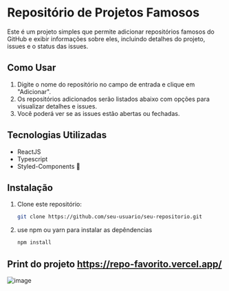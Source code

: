 # Repositório de Projetos Famosos

Este é um projeto simples que permite adicionar repositórios famosos do GitHub e exibir informações sobre eles, incluindo detalhes do projeto, issues e o status das issues.

## Como Usar

1. Digite o nome do repositório no campo de entrada e clique em "Adicionar".
2. Os repositórios adicionados serão listados abaixo com opções para visualizar detalhes e issues.
3. Você poderá ver se as issues estão abertas ou fechadas.

## Tecnologias Utilizadas

- ReactJS
- Typescript
- Styled-Components 💅

## Instalação

1. Clone este repositório:
   ```bash
   git clone https://github.com/seu-usuario/seu-repositorio.git

2. use npm ou yarn para instalar as depêndencias
   ```bash
   npm install

## Print do projeto https://repo-favorito.vercel.app/
![image](https://github.com/Sh4kaa/projeto-repositorios/assets/27507717/bcb6063e-2320-431f-9fd8-9ffcc70e4cde)
